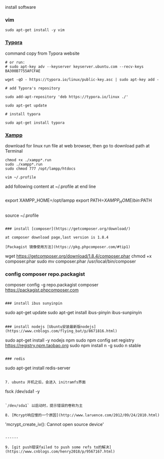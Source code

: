 install software

### vim 

```
sudo apt-get install -y vim
```

### [Typora](https://www.typora.io/)

 command copy from Typora website

```
# or run:
# sudo apt-key adv --keyserver keyserver.ubuntu.com --recv-keys BA300B7755AFCFAE

wget -qO - https://typora.io/linux/public-key.asc | sudo apt-key add -

# add Typora's repository

sudo add-apt-repository 'deb https://typora.io/linux ./'

sudo apt-get update

# install typora

sudo apt-get install typora
```

###  [Xampp](https://www.apachefriends.org/index.html)

download for linux run file at web browser, then go to download path at Terminal

```
chmod +x ./xampp*.run
sudo ./xampp*.run
sudo chmod 777 /opt/lampp/htdocs

vim ~/.profile

```
add following content at ~/.profile at end line
```

```
export XAMPP_HOME=/opt/lampp
export PATH=${XAMPP_HOME}/bin:$PATH
```

```
source ~/.profile
```

### install [composer](https://getcomposer.org/download/)

at composer download page,last version is 1.8.4

[Packagist 镜像使用方法](https://pkg.phpcomposer.com/#tip1)

```
wget https://getcomposer.org/download/1.8.4/composer.phar
chmod +x composer.phar
sudo mv composer.phar /usr/local/bin/composer

### config composer repo.packagist

composer config -g repo.packagist composer https://packagist.phpcomposer.com
```

### install ibus sunyinpin

```
sudo apt-get update
sudo apt-get install ibus-pinyin ibus-sunpinyin
```

### install nodejs [Ubuntu安装最新版nodejs](https://www.cnblogs.com/flying_bat/p/8671816.html)

```
sudo apt-get install -y nodejs npm
sudo npm config set registry https://registry.npm.taobao.org
sudo npm install n -g
sudo n stable
```

### redis 
```
sudo apt-get install redis-server
```

7. ubuntu 开机之后，会进入 initramfs界面

```
fsck /dev/sda1 -y
```

`/dev/sda1` 以启动时，提示错误的卷称为主

8. [Mcrypt响应慢的一个原因](http://www.laruence.com/2012/09/24/2810.html)

```
'mcrypt_create_iv(): Cannot open source device'
```

------

9. [git push错误failed to push some refs to的解决](https://www.cnblogs.com/henry2018/p/9567167.html)